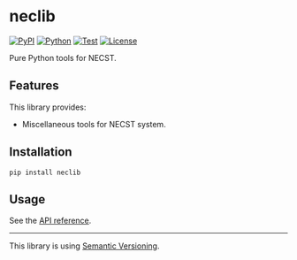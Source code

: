 # neclib

[![PyPI](https://img.shields.io/pypi/v/neclib.svg?label=PyPI&style=flat-square)](https://pypi.org/pypi/neclib/)
[![Python](https://img.shields.io/pypi/pyversions/neclib.svg?label=Python&color=yellow&style=flat-square)](https://pypi.org/pypi/neclib/)
[![Test](https://img.shields.io/github/workflow/status/nanten2/neclib/Test?logo=github&label=Test&style=flat-square)](https://github.com/nanten2/neclib/actions)
[![License](https://img.shields.io/badge/license-MIT-blue.svg?label=License&style=flat-square)](LICENSE)

Pure Python tools for NECST.

## Features

This library provides:

- Miscellaneous tools for NECST system.

## Installation

```shell
pip install neclib
```

## Usage

See the [API reference](https://nanten2.github.io/neclib/_source/neclib.html).

---

This library is using [Semantic Versioning](https://semver.org).
